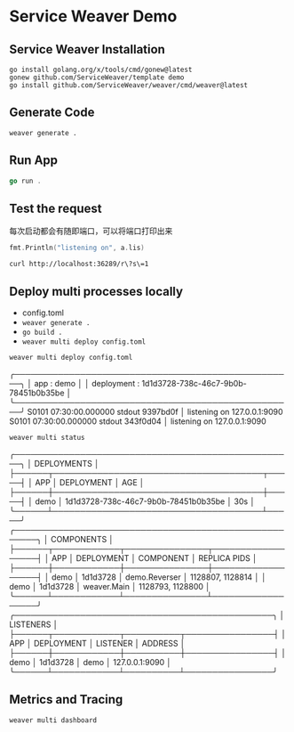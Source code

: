 # Service Weaver Demo

## Service Weaver Installation

```shell
go install golang.org/x/tools/cmd/gonew@latest
gonew github.com/ServiceWeaver/template demo
go install github.com/ServiceWeaver/weaver/cmd/weaver@latest
```

## Generate Code

```shell
weaver generate .
```

## Run App

```go
go run .
```

## Test the request

每次启动都会有随即端口，可以将端口打印出来

```go
fmt.Println("listening on", a.lis)
```

```shell
curl http://localhost:36289/r\?s\=1
```

## Deploy multi processes locally

- config.toml
- `weaver generate .`
- `go build .`
- `weaver multi deploy config.toml`

```shell
weaver multi deploy config.toml
```

╭───────────────────────────────────────────────────╮
│ app        : demo                                 │
│ deployment : 1d1d3728-738c-46c7-9b0b-78451b0b35be │
╰───────────────────────────────────────────────────╯
S0101 07:30:00.000000 stdout               9397bd0f                      │ listening on 127.0.0.1:9090
S0101 07:30:00.000000 stdout               343f0d04                      │ listening on 127.0.0.1:9090

```shell
weaver multi status
```

╭───────────────────────────────────────────────────╮
│ DEPLOYMENTS                                       │
├──────┬──────────────────────────────────────┬─────┤
│ APP  │ DEPLOYMENT                           │ AGE │
├──────┼──────────────────────────────────────┼─────┤
│ demo │ 1d1d3728-738c-46c7-9b0b-78451b0b35be │ 30s │
╰──────┴──────────────────────────────────────┴─────╯
╭──────────────────────────────────────────────────────╮
│ COMPONENTS                                           │
├──────┬────────────┬───────────────┬──────────────────┤
│ APP  │ DEPLOYMENT │ COMPONENT     │ REPLICA PIDS     │
├──────┼────────────┼───────────────┼──────────────────┤
│ demo │ 1d1d3728   │ demo.Reverser │ 1128807, 1128814 │
│ demo │ 1d1d3728   │ weaver.Main   │ 1128793, 1128800 │
╰──────┴────────────┴───────────────┴──────────────────╯
╭───────────────────────────────────────────────╮
│ LISTENERS                                     │
├──────┬────────────┬──────────┬────────────────┤
│ APP  │ DEPLOYMENT │ LISTENER │ ADDRESS        │
├──────┼────────────┼──────────┼────────────────┤
│ demo │ 1d1d3728   │ demo     │ 127.0.0.1:9090 │
╰──────┴────────────┴──────────┴────────────────╯

## Metrics and Tracing

```shell
weaver multi dashboard 
```

